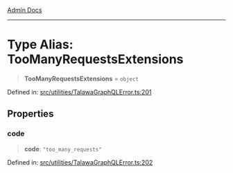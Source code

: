 [Admin Docs](/)

***

# Type Alias: TooManyRequestsExtensions

> **TooManyRequestsExtensions** = `object`

Defined in: [src/utilities/TalawaGraphQLError.ts:201](https://github.com/gautam-divyanshu/talawa-api/blob/d8a8cac9e6df3a48d2412b7eda7ba90695bb5e35/src/utilities/TalawaGraphQLError.ts#L201)

## Properties

### code

> **code**: `"too_many_requests"`

Defined in: [src/utilities/TalawaGraphQLError.ts:202](https://github.com/gautam-divyanshu/talawa-api/blob/d8a8cac9e6df3a48d2412b7eda7ba90695bb5e35/src/utilities/TalawaGraphQLError.ts#L202)
